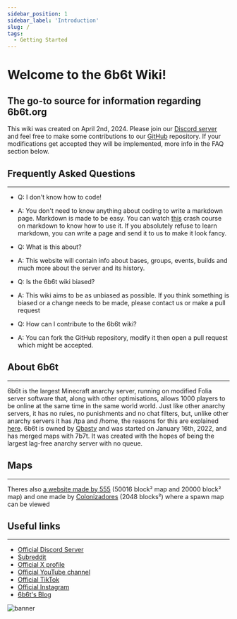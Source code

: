 ```yaml
---
sidebar_position: 1
sidebar_label: 'Introduction'
slug: /
tags:
  - Getting Started
---
```


# Welcome to the 6b6t Wiki!
## The go-to source for information regarding 6b6t.org

This wiki was created on April 2nd, 2024. Please join our [Discord server](https://discord.gg/rMdJaDDaBD) and feel free to make some contributions to our [GitHub](https://github.com/15ggd/6b6twiki) repository. If your modifications get accepted they will be implemented, more info in the FAQ section below.

## Frequently Asked Questions
---
* Q: I don't know how to code!
* A: You don't need to know anything about coding to write a markdown page. Markdown is made to be easy. You can watch [this](https://youtu.be/_PPWWRV6gbA?t=25) crash course on markdown to know how to use it. If you absolutely refuse to learn markdown, you can write a page and send it to us to make it look fancy.

* Q: What is this about?
* A: This website will contain info about bases, groups, events, builds and much more about the server and its history.

* Q: Is the 6b6t wiki biased?
* A: This wiki aims to be as unbiased as possible. If you think something is biased or a change needs to be made, please contact us or make a pull request

* Q: How can I contribute to the 6b6t wiki?
* A: You can fork the GitHub repository, modify it then open a pull request which might be accepted.

## About 6b6t
---
6b6t is the largest Minecraft anarchy server, running on modified Folia server software that, along with other optimisations, allows 1000 players to be online at the same time in the same world world. Just like other anarchy servers, it has no rules, no punishments and no chat filters, but, unlike other anarchy servers it has /tpa and /home, the reasons for this are explained [here](https://blog.6b6t.org/about-6b6t/). 6b6t is owned by [Qbasty](./Players/qbasty.md) and was started on January 16th, 2022, and has merged maps with 7b7t. It was created with the hopes of being the largest lag-free anarchy server with no queue.

## Maps
---
Theres also [a website made by 555](/maps) (50016 block² map and 20000 block² map) and one made by [Colonizadores](https://map.carlox.es/) (2048 blocks²) where a spawn map can be viewed


## Useful links
---
* [Official Discord Server](https://discord.6b6t.org)
* [Subreddit](https://www.reddit.com/r/6b6t/)
* [Official X profile](https://twitter.com/6b6tAnarchy)
* [Official YouTube channel](https://www.youtube.com/@6b6t)
* [Official TikTok](https://www.tiktok.com/@6b6tanarchy)
* [Official Instagram](https://www.instagram.com/6b6tanarchy/)
* [6b6t's Blog](https://blog.6b6t.org)

![banner](../static/img/icons/banner.avif)
